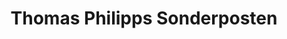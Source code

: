 ---
title: "Thomas Philipps Sonderposten"
url: /frechen/thomas-philipps-sonderposten/
shop: Kramladen
---